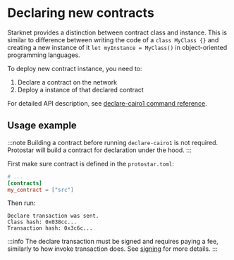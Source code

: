 # Declaring new contracts

Starknet provides a distinction between contract class and instance. This is similar to difference between writing the
code of a `class MyClass {}` and creating a new instance of it `let myInstance = MyClass()` in object-oriented
programming languages.

To deploy new contract instance, you need to:

1. Declare a contract on the network
2. Deploy a instance of that declared contract

For detailed API description, see [declare-cairo1 command reference](../../cli-reference.md#declare-cairo1).

## Usage example

:::note
Building a contract before running `declare-cairo1` is not required. Protostar will build a contract for declaration
under the hood.
:::

First make sure contract is defined in the `protostar.toml`:

```toml title=protostar.toml
# ...
[contracts]
my_contract = ["src"]
```

Then run:

```console title="protostar declare-cairo1 my_contract --network testnet"
Declare transaction was sent.
Class hash: 0x038cc...
Transaction hash: 0x3c6c...
```

:::info
The declare transaction must be signed and requires paying a fee, similarly to how invoke transaction does.
See [signing](./02-invoke.md#signing) for more details.
:::